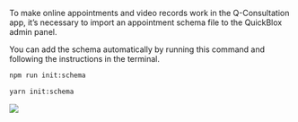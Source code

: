 To make online appointments and video records work in the Q-Consultation app, it’s necessary to import an appointment schema file to the QuickBlox admin panel.

You can add the schema automatically by running this command and following the instructions in the terminal.

<Tabs groupId="yarn-npm">

<TabItem value="npm" label="npm">

```bash
npm run init:schema
```

</TabItem>

<TabItem value="yarn" label="yarn">

```bash
yarn init:schema
```

</TabItem>

</Tabs>

![](/img/snippets/schema.jpeg)
